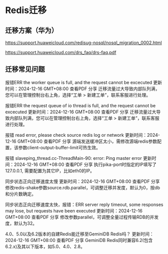 
# Redis迁移



## 迁移方案（华为）

https://support.huaweicloud.com/redisug-nosql/nosql_migration_0002.html


https://support.huaweicloud.com/drs_faq/drs-faq.pdf




## 迁移常见问题


报错ERR the worker queue is full, and the request cannot be excecuted
更新时间：2024-12-16 GMT+08:00
查看PDF
分享
迁移流量过大导致内部队列满，您可以在管理控制台右上角，选择“工单 > 新建工单”，联系客服进行处理。



报错ERR the request queue of io thread is full, and the request cannot be excecuted
更新时间：2024-12-16 GMT+08:00
查看PDF
分享
迁移流量过大导致内部队列满，您可以在管理控制台右上角，选择“工单 > 新建工单”，联系客服进行处理。


报错 read error, please check source redis log or network
更新时间：2024-12-16 GMT+08:00
查看PDF
分享
源端发送缓冲区太小，需修改源端redis参数配置，该参数client-output-buffer-limit可热生效。


报错 slaveping_thread.cc-ThreadMain-90: error: Ping master error
更新时间：2024-12-16 GMT+08:00
查看PDF
分享
执行pika-port时指定的IP填写了 127.0.0.1, 需要配置为其它IP，比如eth0的IP。


同步状态正向迁移速度太慢
更新时间：2024-12-16 GMT+08:00
查看PDF
分享
修改redis-shake参数source.rdb.parallel，可调整迁移并发度，默认为0，按db和分片数确定。


同步状态正向迁移速度太快，报错：ERR server reply timeout, some responses may lose, but requests have been executed
更新时间：2024-12-16 GMT+08:00
查看PDF
分享
修改参数parallel，可调整全量过程传输RDB的并发度，默认为32。


4.0、5.0以及6.2版本的自建Redis能迁移至GeminiDB Redis吗？
更新时间：2024-12-16 GMT+08:00
查看PDF
分享
GeminiDB Redis同时兼容6.2(包含6.2.x)及其以下版本，如5.0、4.0、2.8。
















